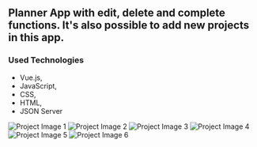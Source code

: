 ## Planner App with edit, delete and complete functions. It's also possible to add new projects in this app.
### Used Technologies
- Vue.js,
- JavaScript,
- CSS,
- HTML, 
- JSON Server

![Project Image 1](/images/image1.jpg)
![Project Image 2](/images/image2.jpg)
![Project Image 3](/images/image3.jpg)
![Project Image 4](/images/image4.jpg)
![Project Image 5](/images/image5.jpg)
![Project Image 6](/images/image6.jpg)
